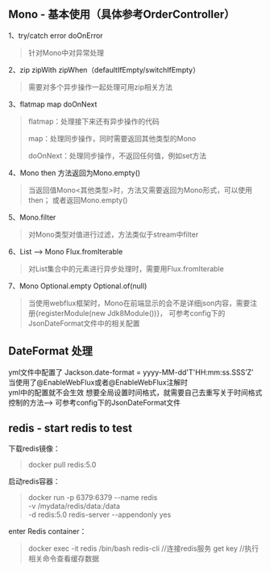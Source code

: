 ## Mono - 基本使用（具体参考OrderController）
1、try/catch  error   doOnError
> 针对Mono中对异常处理

2、zip    zipWith    zipWhen（defaultIfEmpty/switchIfEmpty）
> 需要对多个异步操作一起处理可用zip相关方法

3、flatmap    map    doOnNext
> flatmap：处理接下来还有异步操作的代码
>
> map：处理同步操作，同时需要返回其他类型的Mono
> 
> doOnNext：处理同步操作，不返回任何值，例如set方法

4、Mono<Void>    then    方法返回为Mono.empty()
> 当返回值Mono<其他类型>时，方法又需要返回为Mono<Void>形式，可以使用then；
> 或者返回Mono.empty()

5、Mono.filter
> 对Mono类型对值进行过滤，方法类似于stream中filter

6、List<Mono> —> Mono<List>    Flux.fromIterable
> 对List集合中的元素进行异步处理时，需要用Flux.fromIterable

7、Mono<Optional>    Optional.empty       Optional.of(null)
> 当使用webflux框架时，Mono<Optional>在前端显示的会不是详细json内容，需要注册{registerModule(new Jdk8Module())}，
> 可参考config下的JsonDateFormat文件中的相关配置

## DateFormat 处理

yml文件中配置了
Jackson.date-format = yyyy-MM-dd'T'HH:mm:ss.SSS’Z’  
当使用了@EnableWebFlux或者@EnableWebFlux注解时   
yml中的配置就不会生效
想要全局设置时间格式，就需要自己去重写关于时间格式控制的方法——>
可参考config下的JsonDateFormat文件


## redis - start redis to test

下载redis镜像：
> docker pull redis:5.0

启动redis容器：
> docker run -p 6379:6379 --name redis \
-v /mydata/redis/data:/data \
-d redis:5.0 redis-server --appendonly yes


enter Redis container：
> docker exec -it redis /bin/bash
> redis-cli //连接redis服务
> get key //执行相关命令查看缓存数据